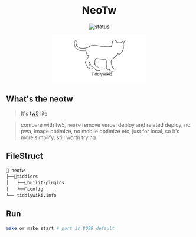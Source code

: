 <div align="center">

<h1>NeoTw</h1>

<img src="https://img.shields.io/badge/status-ing-blueviolet.svg?style=flat-square&logo=Chakra-Ui&color=90E59A&logoColor=green" alt="status" >

</div>

<div align="center">

<img src="./images/white-vanilla.svg" height=128 alt="cat(gitlab not support
preview repo svg?)">

</div>

## What's the neotw

> It's [tw5](https://oeyoew.fun) lite

> compare with tw5, `neotw` remove vercel deploy and related deploy, no pwa, image optimize, no mobile
> optimize etc, just for local, so it's more simplify, still worth trying

## FileStruct

```bash
📁 neotw
├──📁tiddlers
│   ├──📁builit-plugins
│   └──📁config
└── tiddlywiki.info
```

## Run

```bash
make or make start # port is 8099 default
```
